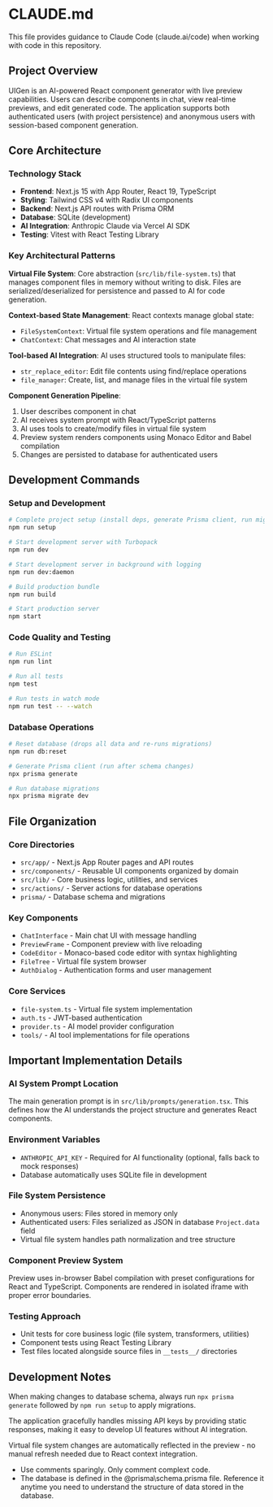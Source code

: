 # CLAUDE.md

This file provides guidance to Claude Code (claude.ai/code) when working with code in this repository.

## Project Overview

UIGen is an AI-powered React component generator with live preview capabilities. Users can describe components in chat, view real-time previews, and edit generated code. The application supports both authenticated users (with project persistence) and anonymous users with session-based component generation.

## Core Architecture

### Technology Stack

- **Frontend**: Next.js 15 with App Router, React 19, TypeScript
- **Styling**: Tailwind CSS v4 with Radix UI components
- **Backend**: Next.js API routes with Prisma ORM
- **Database**: SQLite (development)
- **AI Integration**: Anthropic Claude via Vercel AI SDK
- **Testing**: Vitest with React Testing Library

### Key Architectural Patterns

**Virtual File System**: Core abstraction (`src/lib/file-system.ts`) that manages component files in memory without writing to disk. Files are serialized/deserialized for persistence and passed to AI for code generation.

**Context-based State Management**: React contexts manage global state:

- `FileSystemContext`: Virtual file system operations and file management
- `ChatContext`: Chat messages and AI interaction state

**Tool-based AI Integration**: AI uses structured tools to manipulate files:

- `str_replace_editor`: Edit file contents using find/replace operations
- `file_manager`: Create, list, and manage files in the virtual file system

**Component Generation Pipeline**:

1. User describes component in chat
2. AI receives system prompt with React/TypeScript patterns
3. AI uses tools to create/modify files in virtual file system
4. Preview system renders components using Monaco Editor and Babel compilation
5. Changes are persisted to database for authenticated users

## Development Commands

### Setup and Development

```bash
# Complete project setup (install deps, generate Prisma client, run migrations)
npm run setup

# Start development server with Turbopack
npm run dev

# Start development server in background with logging
npm run dev:daemon

# Build production bundle
npm run build

# Start production server
npm start
```

### Code Quality and Testing

```bash
# Run ESLint
npm run lint

# Run all tests
npm test

# Run tests in watch mode
npm run test -- --watch
```

### Database Operations

```bash
# Reset database (drops all data and re-runs migrations)
npm run db:reset

# Generate Prisma client (run after schema changes)
npx prisma generate

# Run database migrations
npx prisma migrate dev
```

## File Organization

### Core Directories

- `src/app/` - Next.js App Router pages and API routes
- `src/components/` - Reusable UI components organized by domain
- `src/lib/` - Core business logic, utilities, and services
- `src/actions/` - Server actions for database operations
- `prisma/` - Database schema and migrations

### Key Components

- `ChatInterface` - Main chat UI with message handling
- `PreviewFrame` - Component preview with live reloading
- `CodeEditor` - Monaco-based code editor with syntax highlighting
- `FileTree` - Virtual file system browser
- `AuthDialog` - Authentication forms and user management

### Core Services

- `file-system.ts` - Virtual file system implementation
- `auth.ts` - JWT-based authentication
- `provider.ts` - AI model provider configuration
- `tools/` - AI tool implementations for file operations

## Important Implementation Details

### AI System Prompt Location

The main generation prompt is in `src/lib/prompts/generation.tsx`. This defines how the AI understands the project structure and generates React components.

### Environment Variables

- `ANTHROPIC_API_KEY` - Required for AI functionality (optional, falls back to mock responses)
- Database automatically uses SQLite file in development

### File System Persistence

- Anonymous users: Files stored in memory only
- Authenticated users: Files serialized as JSON in database `Project.data` field
- Virtual file system handles path normalization and tree structure

### Component Preview System

Preview uses in-browser Babel compilation with preset configurations for React and TypeScript. Components are rendered in isolated iframe with proper error boundaries.

### Testing Approach

- Unit tests for core business logic (file system, transformers, utilities)
- Component tests using React Testing Library
- Test files located alongside source files in `__tests__/` directories

## Development Notes

When making changes to database schema, always run `npx prisma generate` followed by `npm run setup` to apply migrations.

The application gracefully handles missing API keys by providing static responses, making it easy to develop UI features without AI integration.

Virtual file system changes are automatically reflected in the preview - no manual refresh needed due to React context integration.

- Use comments sparingly. Only comment complext code.
- The database is defined in the @prisma\schema.prisma file. Reference it anytime you need to understand the structure of data stored in the database.
